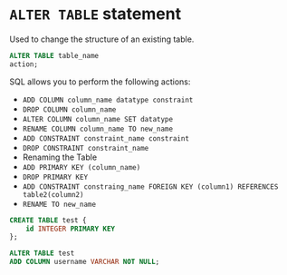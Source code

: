 # `ALTER TABLE` statement
Used to change the structure of an existing table.
```SQL
ALTER TABLE table_name
action;
```

SQL allows you to perform the following actions:
- `ADD COLUMN column_name datatype constraint`
- `DROP COLUMN column_name`
- `ALTER COLUMN column_name SET datatype`
- `RENAME COLUMN column_name TO new_name `
- `ADD CONSTRAINT constraint_name constraint`
- `DROP CONSTRAINT constraint_name`
- Renaming the Table
- `ADD PRIMARY KEY (column_name)`
- `DROP PRIMARY KEY`
- `ADD CONSTRAINT constraing_name FOREIGN KEY (column1) REFERENCES table2(column2)`
- `RENAME TO new_name`
```SQL
CREATE TABLE test {
	id INTEGER PRIMARY KEY
};

ALTER TABLE test
ADD COLUMN username VARCHAR NOT NULL;
```